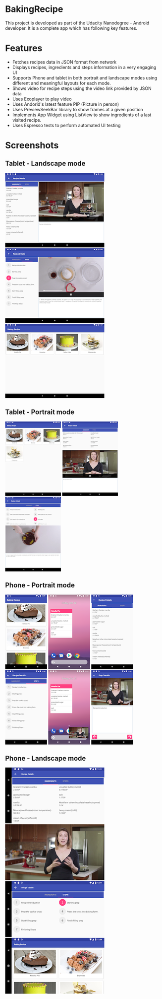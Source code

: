 # BakingRecipe
This project is developed as part of the Udacity Nanodegree - Android developer. It is a complete app which has following key features.


# Features
- Fetches recipes data in JSON format from network
- Displays recipes, ingredients and steps information in a very engaging UI
- Supports Phone and tablet in both portrait and landscape modes using different and meaningful layouts for each mode.
- Shows video for recipe steps using the video link provided by JSON data 
- Uses Exoplayer to play video
- Uses Andorid's latest feature PIP (Picture in person)
- Uses PreviewSeekBar library to show frames at a given position 
- Implements App Widget using ListView to show ingredients of a last visited recipe.
- Uses Espresso tests to perform automated UI testing 

# Screenshots
## Tablet - Landscape mode
![Alt text](/screenshots/Screenshot_1539262400.png?raw=true)  ![Alt text](/screenshots/Screenshot_1539262643.png?raw=true)![Alt text](/screenshots/Screenshot_1539262652.png?raw=true)  
## Tablet - Portrait mode
![Alt text](/screenshots/Screenshot_1539262659.png?raw=true)  ![Alt text](/screenshots/Screenshot_1539262667.png?raw=true)  ![Alt text](/screenshots/Screenshot_1539262681.png?raw=true)
## Phone - Portrait mode
![Alt text](/screenshots/Screenshot_1539263355.png?raw=true)  ![Alt text](/screenshots/Screenshot_1539263396.png?raw=true)
 ![Alt text](/screenshots/Screenshot_1539263417.png?raw=true) ![Alt text](/screenshots/Screenshot_1539263421.png?raw=true)
 ![Alt text](/screenshots/Screenshot_1539263519.png?raw=true)  ![Alt text](/screenshots/Screenshot_1539263434.png?raw=true)
## Phone - Landscape mode
![Alt text](/screenshots/Screenshot_1539263486.png?raw=true)
![Alt text](/screenshots/Screenshot_1539263475.png?raw=true)
![Alt text](/screenshots/Screenshot_1539263467.png?raw=true)
![Alt text](/screenshots/Screenshot_1539263364.png?raw=true)      







